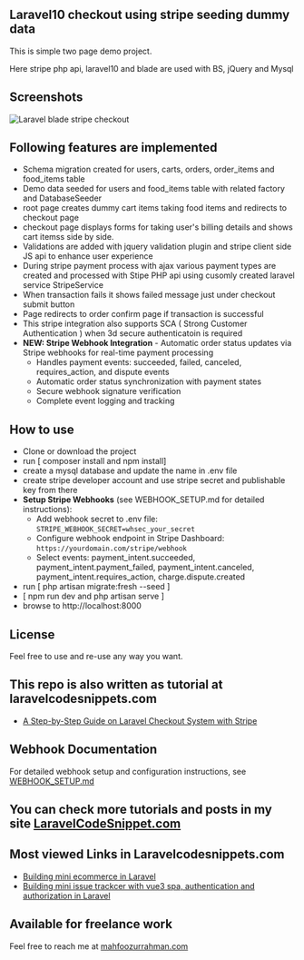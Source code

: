 ## Laravel10 checkout using stripe seeding dummy data

This is simple two page demo project.

Here stripe php api, laravel10 and blade are used with BS, jQuery and Mysql

## Screenshots

![Laravel blade stripe checkout](https://laravelcs.com/images/github/laravel-blade-stripe-checkout.png)

## Following features are implemented

- Schema migration created for users, carts, orders, order_items and food_items table
- Demo data seeded for users and food_items table with related factory and DatabaseSeeder
- root page creates dummy cart items taking food items and redirects to checkout page
- checkout page displays forms for taking user's billing details and shows cart itemss side by side.
- Validations are added with jquery validation plugin and stripe client side JS api to enhance user experience
- During stripe payment process with ajax various payment types are created and processed with Stipe PHP api using cusomly created laravel service StripeService  
- When transaction fails it shows failed message just under checkout submit button
- Page redirects to order confirm page if transaction is successful
- This stripe integration also supports SCA ( Strong Customer Authentication ) when 3d secure authenticatoin is required
- **NEW: Stripe Webhook Integration** - Automatic order status updates via Stripe webhooks for real-time payment processing
  - Handles payment events: succeeded, failed, canceled, requires_action, and dispute events
  - Automatic order status synchronization with payment states
  - Secure webhook signature verification
  - Complete event logging and tracking


## How to use

- Clone or download the project
- run [ composer install and npm install]
- create a mysql database and update the name in .env file
- create stripe developer account and use stripe secret and publishable key from there
- **Setup Stripe Webhooks** (see WEBHOOK_SETUP.md for detailed instructions):
  - Add webhook secret to .env file: `STRIPE_WEBHOOK_SECRET=whsec_your_secret`
  - Configure webhook endpoint in Stripe Dashboard: `https://yourdomain.com/stripe/webhook`
  - Select events: payment_intent.succeeded, payment_intent.payment_failed, payment_intent.canceled, payment_intent.requires_action, charge.dispute.created
- run [ php artisan migrate:fresh --seed ]
- [ npm run dev and php artisan serve ]
- browse to http://localhost:8000


## License
Feel free to use and re-use any way you want.

## This repo is also written as tutorial at laravelcodesnippets.com 
- [A Step-by-Step Guide on Laravel Checkout System with Stripe](https://laravelcs.com/communities/projects/topics/stripe/posts/192)

## Webhook Documentation
For detailed webhook setup and configuration instructions, see [WEBHOOK_SETUP.md](WEBHOOK_SETUP.md)



## You can check more tutorials and posts in my site [LaravelCodeSnippet.com](https://laravelcs.com)

## Most viewed Links in Laravelcodesnippets.com

- [Building mini ecommerce in Laravel](https://laravelcs.com/communities/projects/topics/mini-ecommerce/posts/113)
- [Building mini issue trackcer with vue3 spa, authentication and authorization in Laravel](https://laravelcs.com/communities/projects/topics/mini-issue-tracker/posts/159)

## Available for freelance work
Feel free to reach me at [mahfoozurrahman.com](https://www.mahfoozurrahman.com)

